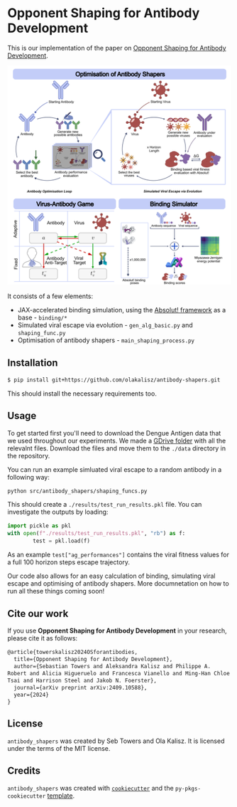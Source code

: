 # Opponent Shaping for Antibody Development

This is our implementation of the paper on [Opponent Shaping for Antibody Development](https://arxiv.org/abs/2409.10588).

![Graphical Abstact](./misc/graphical_abstract.png)

It consists of a few elements:
* JAX-accelerated binding simulation, using the [Absolut! framework](https://www.nature.com/articles/s43588-022-00372-4) as a base - `binding/*`
* Simulated viral escape via evolution - `gen_alg_basic.py` and `shaping_func.py`
* Optimisation of antibody shapers - `main_shaping_process.py`

## Installation

```bash
$ pip install git+https://github.com/olakalisz/antibody-shapers.git
```
This should install the necessary requirements too.

## Usage

To get started first you'll need to download the Dengue Antigen data that we used throughout our experiments. We made a [GDrive folder](https://drive.google.com/drive/folders/18b5eF7YMfuH6p6LnLA1RTQOiT4UknUWC?usp=sharing) with all the relevalnt files. Download the files and move them to the `./data` directory in the repository.


You can run an example simluated viral escape to a random antibody in a following way:
```bash
python src/antibody_shapers/shaping_funcs.py
```

This should create a `./results/test_run_results.pkl` file. You can investigate the outputs by loading:
```python
import pickle as pkl
with open(f"./results/test_run_results.pkl", "rb") as f:
        test = pkl.load(f)
```
As an example `test["ag_performances"]` contains the viral fitness values for a full 100 horizon steps escape trajectory.

Our code also allows for an easy calculation of binding, simulating viral escape and optimising of antibody shapers. More documnetation on how to run all these things coming soon!

## Cite our work
If you use **Opponent Shaping for Antibody Development** in your research, please cite it as follows:
```
@article{towerskalisz2024OSforantibodies,
  title={Opponent Shaping for Antibody Development},
  author={Sebastian Towers and Aleksandra Kalisz and Philippe A. Robert and Alicia Higueruelo and Francesca Vianello and Ming-Han Chloe Tsai and Harrison Steel and Jakob N. Foerster},
  journal={arXiv preprint arXiv:2409.10588},
  year={2024}
}
```

## License

`antibody_shapers` was created by Seb Towers and Ola Kalisz. It is licensed under the terms of the MIT license.

## Credits

`antibody_shapers` was created with [`cookiecutter`](https://cookiecutter.readthedocs.io/en/latest/) and the `py-pkgs-cookiecutter` [template](https://github.com/py-pkgs/py-pkgs-cookiecutter).
